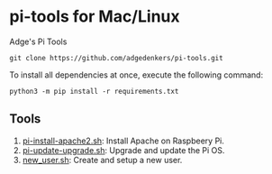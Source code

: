 # pi-tools for Mac/Linux

Adge's Pi Tools

`git clone https://github.com/adgedenkers/pi-tools.git`

To install all dependencies at once, execute the following command:

```
python3 -m pip install -r requirements.txt
```

## Tools

1. [pi-install-apache2.sh](pi-install-apache2.sh): Install Apache on Raspbeery Pi.
1. [pi-update-upgrade.sh](pi-update-upgrade.sh): Upgrade and update the Pi OS.
1. [new_user.sh](new_user.sh): Create and setup a new user.